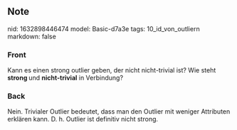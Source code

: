 ## Note
nid: 1632898446474
model: Basic-d7a3e
tags: 10_id_von_outliern
markdown: false

### Front
Kann es einen strong outlier geben, der nicht nicht-trivial ist? Wie steht <b>strong </b>und <b>nicht-trivial</b> in Verbindung?

### Back
Nein. Trivialer Outlier bedeutet, dass man den Outlier mit weniger Attributen erklären kann. D. h. Outlier ist definitiv nicht strong.
